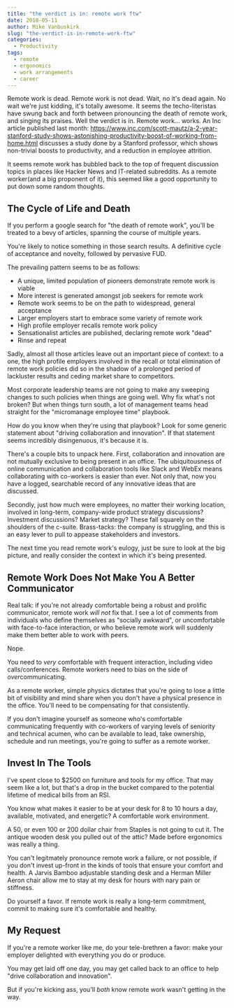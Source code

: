 ```yaml
---
title: "the verdict is in: remote work ftw"
date: 2018-05-11
author: Mike Vanbuskirk
slug: "the-verdict-is-in-remote-work-ftw"
categories: 
  - Productivity
tags:
  - remote
  - ergonomics
  - work arrangements
  - career
---
```


Remote work is dead. Remote work is not dead. Wait, no it's dead again. No wait we're just kidding,
it's totally awesome. It seems the techo-literistas have swung back and forth between pronouncing
the death of remote work, and singing its praises. Well the verdict is in. Remote work... works.
An Inc article published last month:
<https://www.inc.com/scott-mautz/a-2-year-stanford-study-shows-astonishing-productivity-boost-of-working-from-home.html>
discusses a study done by a Stanford professor, which shows non-trivial boosts to productivity, and
a reduction in employee attrition.

It seems remote work has bubbled back to the top of frequent discussion topics in places like Hacker
News and IT-related subreddits. As a remote worker(and a big proponent of it), this seemed like
a good opportunity to put down some random thoughts.

## The Cycle of Life and Death
If you perform a google search for "the death of remote work", you'll be treated to a bevy of
articles, spanning the course of multiple years.

You're likely to notice something in those search results. A definitive cycle of acceptance and
novelty, followed by pervasive FUD.

The prevailing pattern seems to be as follows:

* A unique, limited population of pioneers demonstrate remote work is viable
* More interest is generated amongst job seekers for remote work
* Remote work seems to be on the path to widespread, general acceptance
* Larger employers start to embrace some variety of remote work
* High profile employer recalls remote work policy
* Sensationalist articles are published, declaring remote work "dead"
* Rinse and repeat

Sadly, almost all those articles leave out an important piece of context: to a one, the high profile
employers involved in the recall or total elimination of remote work policies did so in the shadow
of a prolonged period of lackluster results and ceding market share to competitors.

Most corporate leadership teams are not going to make any sweeping changes to such policies when
things are going well. Why fix what's not broken? But when things turn south, a lot of management
teams head straight for the "micromanage employee time" playbook.

How do you know when they're using that playbook? Look for some generic statement about "driving
collaboration and innovation". If that statement seems incredibly disingenuous, it's because it is.

There's a couple bits to unpack here. First, collaboration and innovation are not mutually exclusive
to being present in an office. The ubiquitousness of online communication and collaboration tools
like Slack and WebEx means collaborating with co-workers is easier than ever. Not only that, now
you have a logged, searchable record of any innovative ideas that are discussed.

Secondly, just how much were employees, no matter their working location, involved in long-term,
company-wide product strategy discussions? Investment discussions? Market strategy? These fall
squarely on the shoulders of the c-suite. Brass-tacks: the company is struggling, and this is an
easy lever to pull to appease stakeholders and investors.

The next time you read remote work's eulogy, just be sure to look at the big picture, and really
consider the context in which it's being presented.

## Remote Work Does Not Make You A Better Communicator
Real talk: if you're not already comfortable being a robust and prolific communicator, remote work
*will not* fix that. I see a lot of comments from individuals who define themselves as "socially
awkward", or uncomfortable with face-to-face interaction, or who believe remote work will suddenly
make them better able to work with peers.

Nope.

You need to *very* comfortable with frequent interaction, including video calls/conferences. Remote
workers need to bias on the side of *over*communicating.

As a remote worker, simple physics dictates that you're going to lose a little bit of visibility
and mind share when you don't have a physical presence in the office. You'll need to be compensating
for that consistently.

If you don't imagine yourself as someone who's comfortable communicating frequently with co-workers
of varying levels of seniority and technical acumen, who can be available to lead, take ownership,
schedule and run meetings, you're going to suffer as a remote worker.

## Invest In The Tools
I've spent close to $2500 on furniture and tools for my office. That may seem like a lot, but that's
a drop in the bucket compared to the potential lifetime of medical bills from an RSI.

You know what makes it easier to be at your desk for 8 to 10 hours a day, available, motivated, and
energetic? A comfortable work environment.

A 50, or even 100 or 200 dollar chair from Staples is not going to cut it. The antique wooden desk
you pulled out of the attic? Made before ergonomics was really a thing.

You can't legitmately pronounce remote work a failure, or not possible, if you don't invest up-front
in the kinds of tools that ensure your comfort and health. A Jarvis Bamboo adjustable standing desk
and a Herman Miller Aeron chair allow me to stay at my desk for hours with nary pain or stiffness.

Do yourself a favor. If remote work is really a long-term commitment, commit to making sure it's
comfortable and healthy.

## My Request
If you're a remote worker like me, do your tele-brethren a favor: make your employer delighted with
everything you do or produce.

You may get laid off one day, you may get called back to an office to help "drive collaboration and
innovation".

But if you're kicking ass, you'll *both* know remote work wasn't getting in the way.
